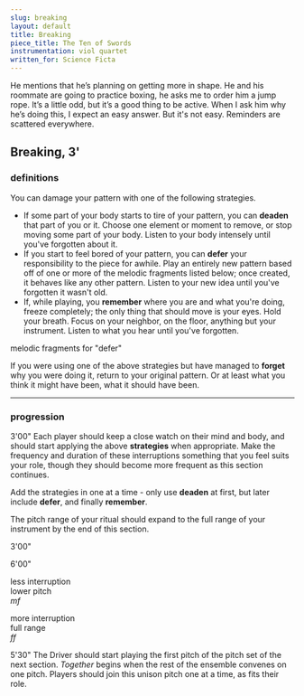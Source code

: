 ```yaml
---
slug: breaking
layout: default
title: Breaking
piece_title: The Ten of Swords
instrumentation: viol quartet
written_for: Science Ficta
---
```


<div class="main-text narrative" markdown="1">
He mentions that he’s planning on getting more in shape. He and his roommate are going to practice boxing, he asks me to order him a jump rope. It’s a little odd, but it’s a good thing to be active. When I ask him why he’s doing this, I expect an easy answer. But it's not easy. Reminders are scattered everywhere.

</div>

## Breaking, 3'

<div class="main-text" markdown="1">

### definitions

You can damage your pattern with one of the following strategies.

* If some part of your body starts to tire of your pattern, you can **deaden** that part of you or it. Choose one element or moment to remove, or stop moving some part of your body. Listen to your body intensely until you've forgotten about it.
* If you start to feel bored of your pattern, you can **defer** your responsibility to the piece for awhile. Play an entirely new pattern based off of one or more of the melodic fragments listed below; once created, it behaves like any other pattern. Listen to your new idea until you've forgotten it wasn't old.
* If, while playing, you **remember** where you are and what you're doing, freeze completely; the only thing that should move is your eyes. Hold your breath. Focus on your neighbor, on the floor, anything but your instrument. Listen to what you hear until you've forgotten.

</div>

<div class="break-svg">
	<object type="image/svg+xml" data="assets/svg/cells_1a.svg"></object>
	<p class="caption">melodic fragments for "defer"</p>
</div>

<div class="main-text" markdown="1">

If you were using one of the above strategies but have managed to **forget** why you were doing it, return to your original pattern. Or at least what you think it might have been, what it should have been.

</div>

<!-- <div class="stop-block" markdown="1">
When you remember where you are and what you’re doing,

*STOP*
suddenly, body frozen, bow still stuck on whatever string you were just playing.
</div>

<div class="continue-block" markdown="1">
hold your breath.

Focus on your neighbor, on the floor, anything but your instrument. Listen to what you hear around you until you’ve forgotten.
</div> -->

<!-- and then continue as if nothing happened. <span>(it didn't.)</span> Start your pattern again, or at least what you think it might have been, what it should have been.
 -->

<div class="main-text" markdown="1">

---

### progression

<span class="time">3'00"</span>
Each player should keep a close watch on their mind and body, and should start applying the above **strategies** when appropriate. Make the frequency and duration of these interruptions something that you feel suits your role, though they should become more frequent as this section continues.

Add the strategies in one at a time - only use **deaden** at first, but later include **defer**, and finally **remember**.

The pitch range of your ritual should expand to the full range of your instrument by the end of this section.

<div class="arc-block">
	<div class="arc-inner arc-gradient">
		<p class="start">3'00"</p>
		<p>6'00"</p>
	</div>
	<div class="arc-inner arc-text">
		<p class="start">less interruption<br />lower pitch<br /><em>mf</em></p>
		<p>more interruption<br />full range<br /><em>ff</em></p>
	</div>
</div>

<span class="time">5'30"</span>
The Driver should start playing the first pitch of the pitch set of the next section. *Together* begins when the rest of the ensemble convenes on one pitch. Players should join this unison pitch one at a time, as fits their role.

</div>

<!-- 
- add "each individual should do this intermittently" earlier
- get rid of the "melodic fragments" part
- give some actual melodic fragments to choose from!
- isn't clear that they should be more + more frequent
- continue until it gets too high + quiet and disappears -->